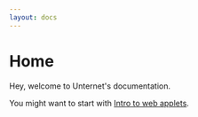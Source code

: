 ```yaml
---
layout: docs
---
```


# Home

Hey, welcome to Unternet's documentation.

You might want to start with [Intro to web applets](./applets/index).
